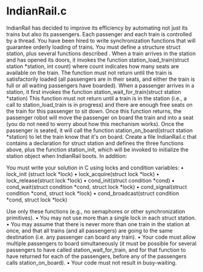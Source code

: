 # IndianRail.c
 IndianRail has decided to improve its efficiency by automating not just its trains but also its passengers. Each passenger and each train is controlled by a thread. You have been hired to write synchronization functions that will guarantee orderly loading of trains. You must define a structure struct station, plus several functions described .
 When a train arrives in the station and has opened its doors, it invokes the function station_load_train(struct station *station, int count) where count indicates how many seats are available on the train. The function must not return until the train is satisfactorily loaded (all passengers are in their seats, and either the train is full or all waiting passengers have boarded). When a passenger arrives in a station, it first invokes the function station_wait_for_train(struct station *station) This function must not return until a train is in the station (i.e., a call to station_load_train is in progress) and there are enough free seats on the train for this passenger to sit down. Once this function returns, the passenger robot will move the passenger on board the train and into a seat (you do not need to worry about how this mechanism works). Once the passenger is seated, it will call the function station_on_board(struct station *station) to let the train know that it's on board. Create a file IndianRail.c that contains a declaration for struct station and defines the three functions above, plus the function station_init, which will be invoked to initialize the station object when IndianRail boots. In addition: 
 
You must write your solution in C using locks and condition variables: • lock_init (struct lock *lock) • lock_acquire(struct lock *lock) • lock_release(struct lock *lock) • cond_init(struct condition *cond) • cond_wait(struct condition *cond, struct lock *lock) • cond_signal(struct condition *cond, struct lock *lock) • cond_broadcast(struct condition *cond, struct lock *lock) 
 
Use only these functions (e.g., no semaphores or other synchronization primitives). • You may not use more than a single lock in each struct station. • You may assume that there is never more than one train in the station at once, and that all trains (and all passengers) are going to the same destination (i.e. any passenger can board any train). • Your code must allow multiple passengers to board simultaneously (it must be possible for several passengers to have called station_wait_for_train, and for that 
function to have returned for each of the passengers, before any of the passengers calls station_on_board). • Your code must not result in busy-waiting. 
 
